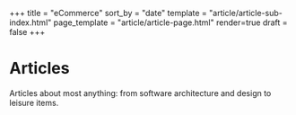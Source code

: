 +++
title = "eCommerce"
sort_by = "date"
template = "article/article-sub-index.html"
page_template = "article/article-page.html"
render=true
draft = false
+++

# Articles
Articles about most anything: from software architecture and design to leisure items.  
